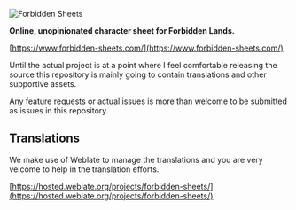 ![Forbidden Sheets](https://raw.githubusercontent.com/lasseborly/forbidden-sheets/master/forbidden_sheets.png)

**Online, unopinionated character sheet for Forbidden Lands.**

[https://www.forbidden-sheets.com/](https://www.forbidden-sheets.com/)

Until the actual project is at a point where I feel comfortable releasing the
source this repository is mainly going to contain translations and other
supportive assets.

Any feature requests or actual issues is more than welcome to be submitted as
issues in this repository.

## Translations

We make use of Weblate to manage the translations and you are very velcome to
help in the translation efforts.

[https://hosted.weblate.org/projects/forbidden-sheets/](https://hosted.weblate.org/projects/forbidden-sheets/)
